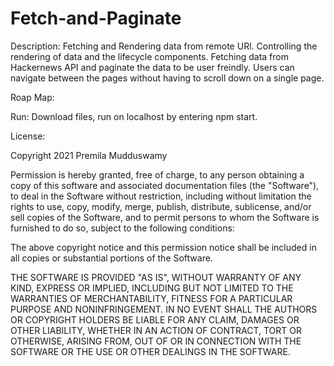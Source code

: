 # Fetch-and-Paginate

Description: Fetching and Rendering data from remote URl. Controlling the rendering of data and the lifecycle components. 
Fetching data from Hackernews API and paginate the data to be user freindly. Users can navigate between the pages without having to scroll down on a single page. 

Roap Map:

Run: Download files, run on localhost by entering npm start.

License:

Copyright 2021 Premila Mudduswamy

Permission is hereby granted, free of charge, to any person obtaining a copy of this software and associated documentation files (the "Software"), to deal in the Software without restriction, including without limitation the rights to use, copy, modify, merge, publish, distribute, sublicense, and/or sell copies of the Software, and to permit persons to whom the Software is furnished to do so, subject to the following conditions:

The above copyright notice and this permission notice shall be included in all copies or substantial portions of the Software.

THE SOFTWARE IS PROVIDED "AS IS", WITHOUT WARRANTY OF ANY KIND, EXPRESS OR IMPLIED, INCLUDING BUT NOT LIMITED TO THE WARRANTIES OF MERCHANTABILITY, FITNESS FOR A PARTICULAR PURPOSE AND NONINFRINGEMENT. IN NO EVENT SHALL THE AUTHORS OR COPYRIGHT HOLDERS BE LIABLE FOR ANY CLAIM, DAMAGES OR OTHER LIABILITY, WHETHER IN AN ACTION OF CONTRACT, TORT OR OTHERWISE, ARISING FROM, OUT OF OR IN CONNECTION WITH THE SOFTWARE OR THE USE OR OTHER DEALINGS IN THE SOFTWARE.
